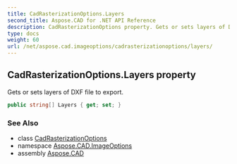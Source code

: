 ```yaml
---
title: CadRasterizationOptions.Layers
second_title: Aspose.CAD for .NET API Reference
description: CadRasterizationOptions property. Gets or sets layers of DXF file to export
type: docs
weight: 60
url: /net/aspose.cad.imageoptions/cadrasterizationoptions/layers/
---
```

## CadRasterizationOptions.Layers property

Gets or sets layers of DXF file to export.

```csharp
public string[] Layers { get; set; }
```

### See Also

* class [CadRasterizationOptions](../)
* namespace [Aspose.CAD.ImageOptions](../../cadrasterizationoptions/)
* assembly [Aspose.CAD](../../../)


